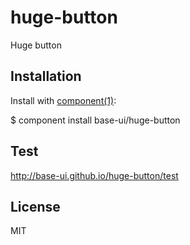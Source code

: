 huge-button
==========

Huge button

## Installation
Install with [component(1)](http://component.io):

  $ component install base-ui/huge-button

## Test
http://base-ui.github.io/huge-button/test   

## License
MIT
